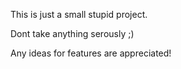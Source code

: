 This is just a small stupid project.

Dont take anything serously ;)

Any ideas for features are appreciated!
